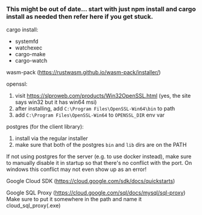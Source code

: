 ### This might be out of date... start with just npm install and cargo install as needed then refer here if you get stuck.

cargo install:
  * systemfd
  * watchexec
  * cargo-make
  * cargo-watch

wasm-pack (https://rustwasm.github.io/wasm-pack/installer/)

openssl:
  1. visit https://slproweb.com/products/Win32OpenSSL.html (yes, the site says win32 but it has win64 msi)
  2. after installing, add `C:\Program Files\OpenSSL-Win64\bin` to path
  3. add `C:\Program Files\OpenSSL-Win64` to `OPENSSL_DIR` env var

postgres (for the client library):
  1. install via the regular installer
  2. make sure that both of the postgres `bin` and `lib` dirs are on the PATH

  If not using postgres for the server (e.g. to use docker instead), make sure to manually disable it in startup so that there's no conflict with the port. On windows this conflict may not even show up as an error!

Google Cloud SDK (https://cloud.google.com/sdk/docs/quickstarts)

Google SQL Proxy (https://cloud.google.com/sql/docs/mysql/sql-proxy)
  Make sure to put it somewhere in the path and name it cloud_sql_proxy(.exe)


